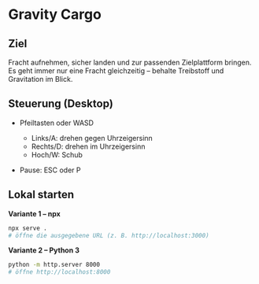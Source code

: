 # Gravity Cargo

## Ziel

Fracht aufnehmen, sicher landen und zur passenden Zielplattform bringen. Es geht immer nur eine Fracht gleichzeitig – behalte Treibstoff und Gravitation im Blick.

## Steuerung (Desktop)

* Pfeiltasten oder WASD

  * Links/A: drehen gegen Uhrzeigersinn
  * Rechts/D: drehen im Uhrzeigersinn
  * Hoch/W: Schub
* Pause: ESC oder P

## Lokal starten

**Variante 1 – npx**

```bash
npx serve .
# öffne die ausgegebene URL (z. B. http://localhost:3000)
```

**Variante 2 – Python 3**

```bash
python -m http.server 8000
# öffne http://localhost:8000
```



